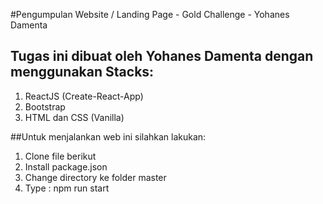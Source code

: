 #Pengumpulan Website / Landing Page - Gold Challenge - Yohanes Damenta

## Tugas ini dibuat oleh Yohanes Damenta dengan menggunakan Stacks:

1. ReactJS (Create-React-App)
2. Bootstrap
3. HTML dan CSS (Vanilla)


##Untuk menjalankan web ini silahkan lakukan:
1. Clone file berikut
2. Install package.json
3. Change directory ke folder master
4. Type : npm run start
